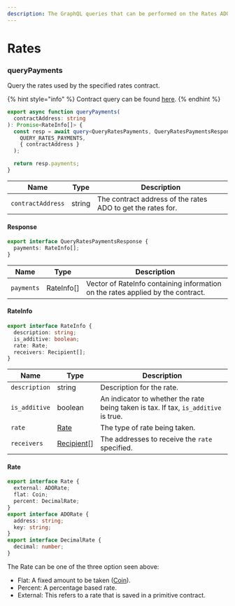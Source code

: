 ```yaml
---
description: The GraphQL queries that can be performed on the Rates ADO.
---
```


# Rates

### queryPayments

Query the rates used by the specified rates contract.

{% hint style="info" %}
Contract query can be found [here](../../../smart-contracts/modules/rates.md#payments).
{% endhint %}

```typescript
export async function queryPayments(
  contractAddress: string
): Promise<RateInfo[]> {
  const resp = await query<QueryRatesPayments, QueryRatesPaymentsResponse>(
    QUERY_RATES_PAYMENTS,
    { contractAddress }
  );

  return resp.payments;
}
```

| Name              | Type   | Description                                                 |
| ----------------- | ------ | ----------------------------------------------------------- |
| `contractAddress` | string | The contract address of the rates ADO to get the rates for. |

#### Response

```typescript
export interface QueryRatesPaymentsResponse {
  payments: RateInfo[];
}
```

| Name       | Type        | Description                                                                     |
| ---------- | ----------- | ------------------------------------------------------------------------------- |
| `payments` | RateInfo\[] | Vector of RateInfo containing information on the rates applied by the contract. |

#### RateInfo

```typescript
export interface RateInfo {
  description: string;
  is_additive: boolean;
  rate: Rate;
  receivers: Recipient[];
}
```

| Name          | Type                         | Description                                                                         |
| ------------- | ---------------------------- | ----------------------------------------------------------------------------------- |
| `description` | string                       | Description for the rate.                                                           |
| `is_additive` | boolean                      | An indicator to whether the rate being taken is tax. If tax, `is_additive` is true. |
| `rate`        | [Rate](rates.md#undefined)   | The type of rate being taken.                                                       |
| `receivers`   | [Recipient](./#recipient)\[] | The addresses to receive the `rate` specified.                                      |

#### Rate

```typescript
export interface Rate {
  external: ADORate;
  flat: Coin;
  percent: DecimalRate;
}
export interface ADORate {
  address: string;
  key: string;
}
export interface DecimalRate {
  decimal: number;
}
```

The Rate can be one of the three option seen above:

* Flat: A fixed amount to be taken ([Coin](crowdfund.md#coin)).&#x20;
* Percent: A percentage based rate.&#x20;
* External: This refers to a rate that is saved in a primitive contract.&#x20;
